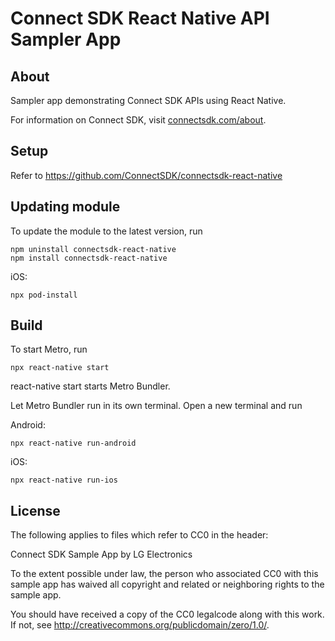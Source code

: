 # Connect SDK React Native API Sampler App

## About
Sampler app demonstrating Connect SDK APIs using React Native.

For information on Connect SDK, visit [connectsdk.com/about](http://www.connectsdk.com/about/).

## Setup

Refer to https://github.com/ConnectSDK/connectsdk-react-native

## Updating module

To update the module to the latest version, run


    npm uninstall connectsdk-react-native
    npm install connectsdk-react-native

iOS:

    npx pod-install


## Build
To start Metro, run
```
npx react-native start
```
react-native start starts Metro Bundler.

Let Metro Bundler run in its own terminal. 
Open a new terminal and run

Android:
```
npx react-native run-android
```

iOS:
```
npx react-native run-ios
```
## License

The following applies to files which refer to CC0 in the header:

Connect SDK Sample App by LG Electronics

To the extent possible under law, the person who associated CC0 with this sample app has waived all copyright and related or neighboring rights to the sample app.

You should have received a copy of the CC0 legalcode along with this work. If not, see http://creativecommons.org/publicdomain/zero/1.0/.
